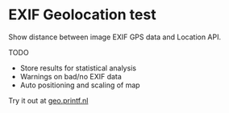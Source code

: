 # EXIF Geolocation test
Show distance between image EXIF GPS data and Location API.

TODO
* Store results for statistical analysis
* Warnings on bad/no EXIF data
* Auto positioning and scaling of map

Try it out at [geo.printf.nl](http://geo.printf.nl/)
